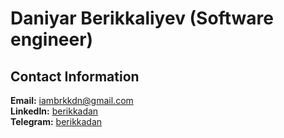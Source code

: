# Daniyar Berikkaliyev (Software engineer)

## Contact Information
**Email:** iambrkkdn@gmail.com  
**LinkedIn:** <a href="https://www.linkedin.com/in/berikkadan/" target="_blank">berikkadan</a>  
**Telegram:** <a href="https://t.me/berikkadan" target="_blank">berikkadan</a>  
